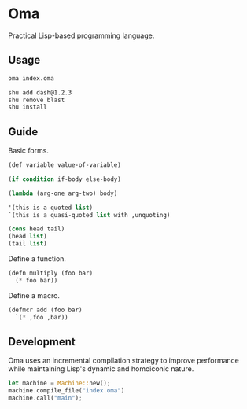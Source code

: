 # Oma

Practical Lisp-based programming language.

## Usage

```bash
oma index.oma

shu add dash@1.2.3
shu remove blast
shu install
```

## Guide

Basic forms.

```lisp
(def variable value-of-variable)

(if condition if-body else-body)

(lambda (arg-one arg-two) body)

'(this is a quoted list)
`(this is a quasi-quoted list with ,unquoting)

(cons head tail)
(head list)
(tail list)
```

Define a function.

```lisp
(defn multiply (foo bar)
  (* foo bar))
```

Define a macro.

```lisp
(defmcr add (foo bar)
  `(* ,foo ,bar))
```

## Development

Oma uses an incremental compilation strategy to improve performance while maintaining Lisp's dynamic and homoiconic nature.

```rust
let machine = Machine::new();
machine.compile_file("index.oma")
machine.call("main");
```
